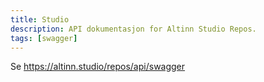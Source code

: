 ```yaml
---
title: Studio
description: API dokumentasjon for Altinn Studio Repos.
tags: [swagger]
---
```


Se https://altinn.studio/repos/api/swagger